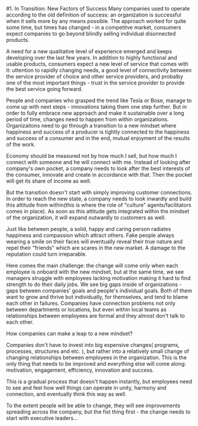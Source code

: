 #1. In Transition: New Factors of SuccessMany companies used to operate according to the old definition of success: an organization is successful when it sells more by any means possible. The approach worked for quite some time, but times has changed - in a competitve market, consumers expect companies to go beyond blindly selling individual disonnected products.A need for a new qualitative level of experience emerged and keeps developing over the last few years. 
In addition to highly functional and usable products, consumers expect a new level of service that comes with it: uttention to rapidly changing needs, a good level of connectivity between the service provider of choice and other service providers, and probalby one of the most important things - trust in the service provider to provide the best service going forward.People and companies who grasped the trend like Tesla or Bose, manage to come up with next steps - innovations taking them one step further. But in order to fully embrace new approach and make it sustainable over a long period of time, changes need to happen from within organizations. Organizaitons need to go through a transition to a new mindset where happiness and success of a producer is tightly connected to the happiness and success of a consumer and in the end, mutual enjoyment of the results of the work.Economy should be measured not by how much I sell, but how much I connect with someone and he will connect with me. Instead of looking after company's own pocket, a company needs to look after the best interests of the consumer, innovate and create in accordance with that. Then the pocket will get its share of income as well.
But the transition doesn't start with simply improving customer connections. In order to reach the new state, a company needs to look inwardly and build this attitude from within(this is where the role of "culture" agents/facilitators comes in place). As soon as this attitude gets integrated within the mindset of the organization, it will expand outwardly to customers as well.Just like between people, a solid, happy and caring person radiates happiness and compassion which attract others. Fake people always wearing a smile on their faces will eventually reveal their true nature and repel their "friends" which are scares in the new market. A damage to the reputation could turn irreparable.Here comes the main challenge: the change will come only when each employee is onboard with the new mindset, but at the same time, we see managers struggle with employees lacking motivation making it hard to find strength to do their daily jobs.We see big gaps inside of organizations - gaps between companies' goals and people's individual goals. Both of them want to grow and thrive but individually, for themselves, and tend to blame each other in failures. Companies have connection problems not only between departments or locations, but even within local teams as relationships between employees are formal and they almost don't talk to each other.
How companies can make a leap to a new mindset?Companies don't have to invest into big expensive changes( programs, processes, structures and etc. ), but rather into a relatively small change of changing relationships between employees in the organization. This is the only thing that needs to be improved and everything else will come along: motivation, engagement, efficiency, innovation and success.
This is a gradual process that doesn't happen instantly, but employees need to see and feel how well things can operate in unity, harmony and connection,  and eventually think this way as well.
To the extent people will be able to change, they will see improvements spreading across the company, but the fist thing first - the change needs to start with executive leaders... 